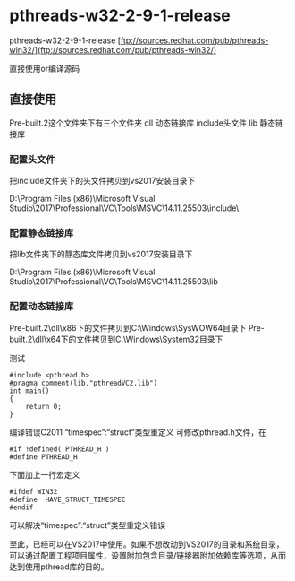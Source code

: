 # pthreads-w32-2-9-1-release
pthreads-w32-2-9-1-release  [ftp://sources.redhat.com/pub/pthreads-win32/](ftp://sources.redhat.com/pub/pthreads-win32/)

直接使用or编译源码
## 直接使用
Pre-built.2这个文件夹下有三个文件夹
dll 动态链接库
include头文件
lib 静态链接库
### 配置头文件
把include文件夹下的头文件拷贝到vs2017安装目录下

D:\Program Files (x86)\Microsoft Visual Studio\2017\Professional\VC\Tools\MSVC\14.11.25503\include\
### 配置静态链接库
把lib文件夹下的静态库文件拷贝到vs2017安装目录下

D:\Program Files (x86)\Microsoft Visual Studio\2017\Professional\VC\Tools\MSVC\14.11.25503\lib
### 配置动态链接库
Pre-built.2\dll\x86下的文件拷贝到C:\Windows\SysWOW64目录下 
Pre-built.2\dll\x64下的文件拷贝到C:\Windows\System32目录下

测试
```
#include <pthread.h>
#pragma comment(lib,"pthreadVC2.lib")
int main()
{
    return 0;
}
```
编译错误C2011 “timespec”:“struct”类型重定义
可修改pthread.h文件，在
```
#if !defined( PTHREAD_H )
#define PTHREAD_H
```
下面加上一行宏定义
```
#ifdef WIN32
#define  HAVE_STRUCT_TIMESPEC
#endif
```
可以解决“timespec”:“struct”类型重定义错误

至此，已经可以在VS2017中使用。如果不想改动到VS2017的目录和系统目录，可以通过配置工程项目属性，设置附加包含目录/链接器附加依赖库等选项，从而达到使用pthread库的目的。
